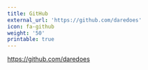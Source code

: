 ```yaml
---
title: GitHub
external_url: 'https://github.com/daredoes'
icon: fa-github
weight: '50'
printable: true
---
```

https://github.com/daredoes

